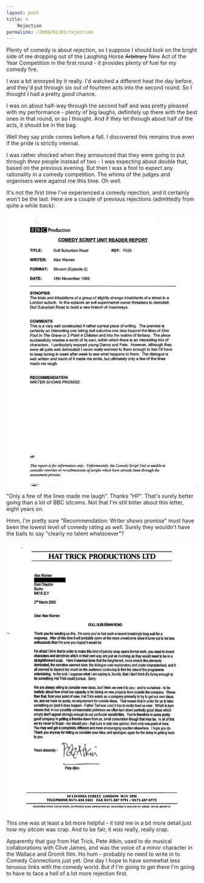 ```yaml
---
layout: post
title: >
    Rejection
permalink: /2008/02/01/rejection
---
```

Plenty of comedy is about rejection, so I suppose I should look on the bright side of me dropping out of the Laughing Horse <span style="text-decoration:line-through;">Arbitrary</span> New Act of the Year Competition in the first round - it provides plenty of fuel for my comedy fire.

I was a bit annoyed by it really. I'd watched a different heat the day before, and they'd put through six out of fourteen acts into the second round. So I thought I had a pretty good chance.

I was on about half-way through the second half and was pretty pleased with my performance - plenty of big laughs, definitely up there with the best ones in that round, or so I thought. And if they let through about half of the acts, it should be in the bag.

Well they say pride comes before a fall. I discovered this remains true even if the pride is strictly internal.

I was rather shocked when they announced that they were going to put through <em>three</em> people instead of two - I was expecting about double that, based on the previous evening. But then I was a fool to expect any rationality in a comedy competition. The whims of the judges and organisers were against me this time. Oh well.

It's not the first time I've experienced a comedy rejection, and it certainly won't be the last. Here are a couple of previous rejections (admittedly from quite a while back):

<img src="/images/2008/rejection1.jpg" />

"Only a few of the lines made me laugh". Thanks "HP". That's surely better going than a lot of BBC sitcoms. Not that I'm still bitter about this letter, eight years on.

Hmm, I'm pretty sure "Recommendation: Writer shows promise" must have been the lowest level of comedy rating as well. Surely they wouldn't have the balls to say "clearly no talent whatsoever"?

<img src="/images/2008/rejection2.jpg" />

This one was at least a bit more helpful - it told me in a bit more detail just how my sitcom was crap. And to be fair, it <em>was</em> really, really crap.

Apparently that guy from Hat Trick, Pete Atkin, used to do musical collaborations with Clive James, and was the voice of a minor character in the Wallace and Gromit film. Ho hum - probably no need to write in to Comedy Connections just yet. One day I hope to have somewhat less tenuous links with the comedy world. But if I'm going to get there I'm going to have to face a hell of a lot more rejection first.